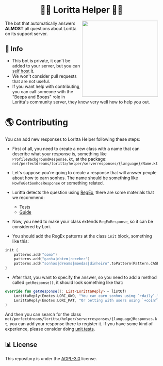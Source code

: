 <h1 align="center">🙋‍♀️ Loritta Helper 🙋‍♀️</h1>
<img height="250" src="https://media.discordapp.net/attachments/297732013006389252/773299252553711667/LoriChibi_4.png" align="right">

The bot that automatically answers **ALMOST** all questions about Loritta on its support server. 

## 📅 Info

* This bot is private, it can't be added to your server, but you can [self host](https://en.wikipedia.org/wiki/Self-hosting_(web_services)) it.
* We won't consider pull requests that are not useful.
* If you want help with contributing, you can call someone with the "Beeps and Boops" role in Loritta's community server, they know very well how to help you out.

# 🌎 Contributing

You can add new responses to Loritta Helper following these steps:

* First of all, you need to create a new class with a name that can describe what your response is, something like `ProfileBackgroundResponse.kt`, at the package: `net/perfectdreams/loritta/helper/serverresponses/{language}/Name.kt`

* Let's suppose you're going to create a response that will answer people about how to earn sonhos. The name should be something like `HowToGetSonhosResponse` or something related.

* Loritta detects the question using [RegEx](https://en.wikipedia.org/wiki/Regular_expression), there are some materials that we recommend:

    * [Tests](https://regexr.com/)
    * [Guide](https://medium.com/@alexandreservian/regex-um-guia-pratico-para-express%C3%B5es-regulares-1ac5fa4dd39f)

* Now, you need to make your class extends `RegExResponse`, so it can be considered by Lori.

* You should add the RegEx patterns at the class `init` block, something like this:

```kotlin
init {
    patterns.add("como")
    patterns.add("ganha|obtem|receber")
    patterns.add("sonhos|dreams|moedas|dinheiro".toPattern(Pattern.CASE_INSENSITIVE))
}
```

* After that, you want to specify the answer, so you need to add a method called `getResponse()`, it should look something like that:

```kotlin
override fun getResponse(): List<LorittaReply> = listOf(
    LorittaReply(Emotes.LORI_OWO, "You can earn sonhos using `+daily`."),
    LorittaReply(Emotes.LORI_PAT, "Or betting with users using `+coinflip bet`")
)
```

And then you can search for the class `net/perfectdreams/loritta/helper/serverresponses/{language}Responses.kt`, you can add your response there to register it.
If you have some kind of experience, please consider doing [unit tests](https://github.com/LorittaBot/LorittaHelper/tree/main/src/test/kotlin/responses/portuguese).

## 📊 License

This repository is under the [AGPL-3.0](https://github.com/LorittaBot/LorittaHelper/blob/main/LICENSE) license.
